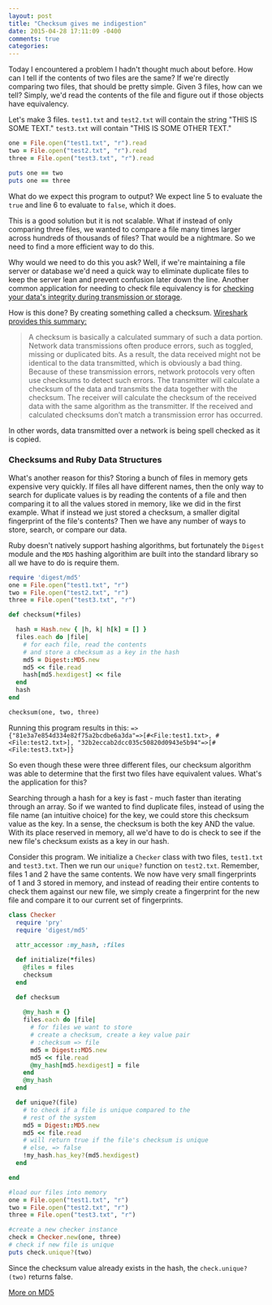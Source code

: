 ```yaml
---
layout: post
title: "Checksum gives me indigestion"
date: 2015-04-28 17:11:09 -0400
comments: true
categories: 
---
```

Today I encountered a problem I hadn't thought much about before. How can I tell if the contents of two files are the same? If we're directly comparing two files, that should be pretty simple. Given 3 files, how can we tell? Simply, we'd read the contents of the file and figure out if those objects have equivalency.

Let's make 3 files. 
`test1.txt` and `test2.txt` will contain the string "THIS IS SOME TEXT." 
`test3.txt` will contain "THIS IS SOME OTHER TEXT."

```ruby
one = File.open("test1.txt", "r").read
two = File.open("test2.txt", "r").read
three = File.open("test3.txt", "r").read

puts one == two
puts one == three
```
What do we expect this program to output? We expect line 5 to evaluate the `true` and line 6 to evaluate to `false`, which it does.

This is a good solution but it is not scalable. What if instead of only comparing three files, we wanted to compare a file many times larger across hundreds of thousands of files? That would be a nightmare. So we need to find a more efficient way to do this.

Why would we need to do this you ask? Well, if we're maintaining a file server or database we'd need a quick way to eliminate duplicate files to keep the server lean and prevent confusion later down the line. Another common application for needing to check file equivalency is for [checking your data's integrity during transmission or storage](http://en.wikipedia.org/wiki/Checksum).

How is this done? By creating something called a checksum. [Wireshark provides this summary:](https://www.wireshark.org/docs/wsug_html_chunked/ChAdvChecksums.html)
>A checksum is basically a calculated summary of such a data portion.
>Network data transmissions often produce errors, such as toggled, missing or duplicated bits. As a result, the data received might not be identical to the data transmitted, which is obviously a bad thing.
>Because of these transmission errors, network protocols very often use checksums to detect such errors. The transmitter will calculate a checksum of the data and transmits the data together with the checksum. The receiver will calculate the checksum of the received data with the same algorithm as the transmitter. If the received and calculated checksums don’t match a transmission error has occurred.

In other words, data transmitted over a network is being spell checked as it is copied.

<h3>Checksums and Ruby Data Structures</h3>
What's another reason for this? Storing a bunch of files in memory gets expensive very quickly. If files all have different names, then the only way to search for duplicate values is by reading the contents of a file and then comparing it to all the values stored in memory, like we did in the first example. What if instead we just stored a checksum, a smaller digital fingerprint of the file's contents? Then we have any number of ways to store, search, or compare our data.

Ruby doesn't natively support hashing algorithms, but fortunately the `Digest` module and the `MD5` hashing algorithim are built into the standard library so all we have to do is require them.
```ruby
require 'digest/md5'
one = File.open("test1.txt", "r")
two = File.open("test2.txt", "r")
three = File.open("test3.txt", "r")

def checksum(*files)

  hash = Hash.new { |h, k| h[k] = [] }
  files.each do |file|
    # for each file, read the contents
    # and store a checksum as a key in the hash
    md5 = Digest::MD5.new
    md5 << file.read
    hash[md5.hexdigest] << file
  end
  hash
end

checksum(one, two, three) 
```
Running this program results in this: `=> {"81e3a7e854d334e82f75a2bcdbe6a3da"=>[#<File:test1.txt>, #<File:test2.txt>], "32b2eccab2dcc035c50820d0943e5b94"=>[#<File:test3.txt>]}`

So even though these were three different files, our checksum algorithm was able to determine that the first two files have equivalent values. What's the application for this?

Searching through a hash for a key is fast - much faster than iterating through an array. So if we wanted to find duplicate files, instead of using the file name (an intuitive choice) for the key, we could store this checksum value as the key. In a sense, the checksum is both the key AND the value. With its place reserved in memory, all we'd have to do is check to see if the new file's checksum exists as a key in our hash.

Consider this program. We initialize a `Checker` class with two files, `test1.txt` and `test3.txt`. Then we run our `unique?` function on `test2.txt`. Remember, files 1 and 2 have the same contents. We now have very small fingerprints of 1 and 3 stored in memory, and instead of reading their entire contents to check them against our new file, we simply create a fingerprint for the new file and compare it to our current set of fingerprints.

```ruby
class Checker
  require 'pry'
  require 'digest/md5'
  
  attr_accessor :my_hash, :files

  def initialize(*files)
    @files = files
    checksum
  end

  def checksum
    
    @my_hash = {}
    files.each do |file|
      # for files we want to store
      # create a checksum, create a key value pair
      # :checksum => file
      md5 = Digest::MD5.new
      md5 << file.read
      @my_hash[md5.hexdigest] = file
    end
    @my_hash
  end

  def unique?(file)
    # to check if a file is unique compared to the 
    # rest of the system
    md5 = Digest::MD5.new
    md5 << file.read
    # will return true if the file's checksum is unique
    # else, => false
    !my_hash.has_key?(md5.hexdigest)
  end

end

#load our files into memory
one = File.open("test1.txt", "r")
two = File.open("test2.txt", "r")
three = File.open("test3.txt", "r")

#create a new checker instance
check = Checker.new(one, three)
# check if new file is unique
puts check.unique?(two)
``` 
Since the checksum value already exists in the hash, the `check.unique?(two)` returns false.

[More on MD5](http://en.wikipedia.org/wiki/MD5)